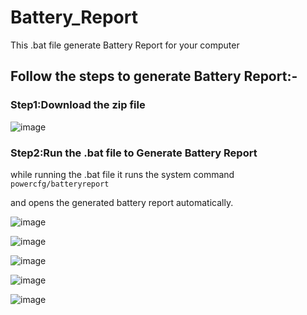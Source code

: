 # Battery_Report
This .bat file generate Battery Report for your computer

## Follow the steps to generate Battery Report:-

### Step1:Download the zip file 
![image](https://user-images.githubusercontent.com/49812701/89788966-93f4bf80-db3d-11ea-9cec-52fc4134c1b2.png)

### Step2:Run the .bat file to Generate Battery Report
while running the .bat file 
it runs the system command `powercfg/batteryreport ` 

and opens the generated battery report automatically.


![image](https://user-images.githubusercontent.com/49812701/89781677-66a21480-db31-11ea-94a8-23448fca9e15.png)

![image](https://user-images.githubusercontent.com/49812701/89781750-8a655a80-db31-11ea-8749-3a1ca1136919.png)

![image](https://user-images.githubusercontent.com/49812701/89781844-b84a9f00-db31-11ea-9c4d-ca90e25ec9bd.png)

![image](https://user-images.githubusercontent.com/49812701/89781943-ec25c480-db31-11ea-93b1-a019af91781f.png)

![image](https://user-images.githubusercontent.com/49812701/89782028-1a0b0900-db32-11ea-832d-44f3f8434228.png)
